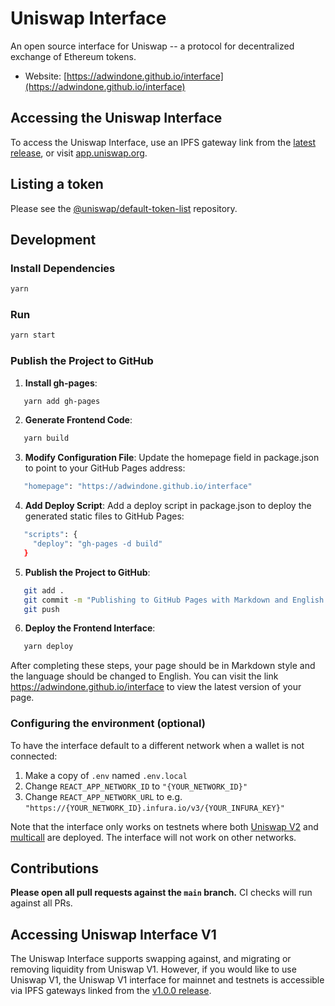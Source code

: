 # Uniswap Interface


An open source interface for Uniswap -- a protocol for decentralized exchange of Ethereum tokens.

- Website: [https://adwindone.github.io/interface](https://adwindone.github.io/interface)


## Accessing the Uniswap Interface

To access the Uniswap Interface, use an IPFS gateway link from the
[latest release](https://github.com/Uniswap/uniswap-interface/releases/latest), 
or visit [app.uniswap.org](https://app.uniswap.org).

## Listing a token

Please see the
[@uniswap/default-token-list](https://github.com/uniswap/default-token-list) 
repository.

## Development

### Install Dependencies

```bash
yarn
```

### Run

```bash
yarn start
```
### Publish the Project to GitHub

1. **Install gh-pages**:

```bash
   yarn add gh-pages
```

2. **Generate Frontend Code**:

```bash
   yarn build
```

3. **Modify Configuration File**: Update the homepage field in package.json to point to your GitHub Pages address:

```bash
   "homepage": "https://adwindone.github.io/interface"
```

4. **Add Deploy Script**: Add a deploy script in package.json to deploy the generated static files to GitHub Pages:

```bash
   "scripts": {
     "deploy": "gh-pages -d build"
   }
```

5. **Publish the Project to GitHub**:

```bash
   git add .
   git commit -m "Publishing to GitHub Pages with Markdown and English language"
   git push
```

6. **Deploy the Frontend Interface**:

```bash
   yarn deploy
```

After completing these steps, your page should be in Markdown style and the language should be changed to English. You can visit the link https://adwindone.github.io/interface to view the latest version of your page.

### Configuring the environment (optional)

To have the interface default to a different network when a wallet is not connected:

1. Make a copy of `.env` named `.env.local`
2. Change `REACT_APP_NETWORK_ID` to `"{YOUR_NETWORK_ID}"`
3. Change `REACT_APP_NETWORK_URL` to e.g. `"https://{YOUR_NETWORK_ID}.infura.io/v3/{YOUR_INFURA_KEY}"` 

Note that the interface only works on testnets where both 
[Uniswap V2](https://uniswap.org/docs/v2/smart-contracts/factory/) and 
[multicall](https://github.com/makerdao/multicall) are deployed.
The interface will not work on other networks.

## Contributions

**Please open all pull requests against the `main` branch.** 
CI checks will run against all PRs.

## Accessing Uniswap Interface V1

The Uniswap Interface supports swapping against, and migrating or removing liquidity from Uniswap V1. However,
if you would like to use Uniswap V1, the Uniswap V1 interface for mainnet and testnets is accessible via IPFS gateways 
linked from the [v1.0.0 release](https://github.com/Uniswap/uniswap-interface/releases/tag/v1.0.0).
